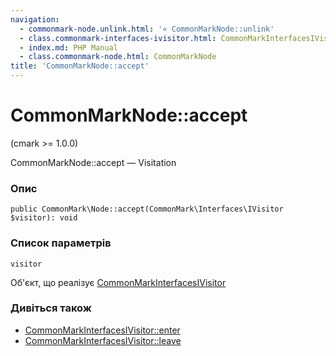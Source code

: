 ```yaml
---
navigation:
  - commonmark-node.unlink.html: '« CommonMarkNode::unlink'
  - class.commonmark-interfaces-ivisitor.html: CommonMarkInterfacesIVisitor »
  - index.md: PHP Manual
  - class.commonmark-node.html: CommonMarkNode
title: 'CommonMarkNode::accept'
---
```

# CommonMarkNode::accept

(cmark >= 1.0.0)

CommonMarkNode::accept — Visitation

### Опис

```methodsynopsis
public CommonMark\Node::accept(CommonMark\Interfaces\IVisitor $visitor): void
```

### Список параметрів

`visitor`

Об'єкт, що реалізує [CommonMarkInterfacesIVisitor](class.commonmark-interfaces-ivisitor.md)

### Дивіться також

-   [CommonMarkInterfacesIVisitor::enter](commonmark-interfaces-ivisitor.enter.md)
-   [CommonMarkInterfacesIVisitor::leave](commonmark-interfaces-ivisitor.leave.md)
